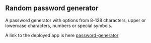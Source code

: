 ## Random password generator


A password generator with options from 8-128 characters, upper or lowercase characters, numbers or special symbols.

A link to the deployed app is here [password-generator](https://justinjnkns.github.io/Password-Gen/)
